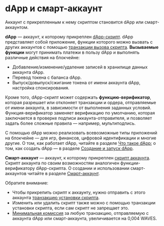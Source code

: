 # dApp и смарт-аккаунт

Аккаунт с прикрепленным к нему скриптом становится dApp или смарт-аккаунтом.

**dApp** — аккаунт, к которому прикреплен [dApp-скрипт](/ru/ride/script/script-types/dapp-script). dApp представляет собой приложение, функции которого можно вызвать с других аккаунтов с помощью [транзакции вызова скрипта](/ru/blockchain/transaction-type/invoke-script-transaction). **Вызываемые функции** могут принимать платежи в пользу dApp и выполнять различные действия на блокчейне:

* Добавление/изменение/удаление записей в хранилище данных аккаунта dApp.
* Перевод токена с баланса dApp.
* Выпуск/довыпуск/сжигание токена от имени аккаунта dApp, настройка спонсирования.

Кроме того, dApp-скрипт может содержать **функцию-верификатор**, которая разрешает или отклоняет транзакции и ордера, отправляемые от имени аккаунта, в зависимости от выполнения заданных условий. Функция-верификатор заменяет верификацию по умолчанию, которая заключается в проверке подписи аккаунта-отправителя, и позволяет задать более сложные правила — например, мультиподпись.

С помощью dApp можно реализовать всевозможные типы приложений на блокчейне — для игр, финансов, цифровой идентификации и многие другие. О том, как работает dApp, читайте в разделе [Что такое dApp](/ru/building-apps/smart-contracts/what-is-a-dapp); о том, как создать dApp — в разделе [Создание и запуск dApp](/ru/building-apps/smart-contracts/writing-dapps).

**Смарт-аккаунт** — аккаунт, к которому прикреплен [скрипт аккаунта](/ru/ride/script/script-types/account-script). Скрипт аккаунта по своим возможностям аналогичен функции-верификатору dApp-скрипта. О создании и использовании смарт-аккаунтов читайте в разделе [Смарт-аккаунт](/ru/building-apps/smart-contracts/what-is-smart-account).

Обратите внимание:

* Чтобы прикрепить скрипт к аккаунту, нужно отправить с этого аккаунта [транзакцию установки скрипта](/ru/blockchain/transaction-type/set-script-transaction).
* Изменить или удалить скрипт также можно с помощью транзакции установки скрипта, если сам скрипт не запрещает это.
* [Минимальная комиссия](/ru/blockchain/transaction/transaction-fee) за любую транзакцию, отправляемую с аккаунта dApp или смарт-аккаунта, увеличивается на 0,004 WAVES.
